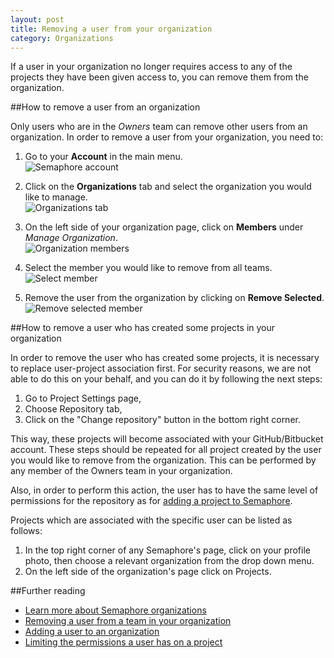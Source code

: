 ```yaml
---
layout: post
title: Removing a user from your organization
category: Organizations
---
```


If a user in your organization no longer requires access to any of the projects
they have been given access to, you can remove them from the organization.

##How to remove a user from an organization

Only users who are in the _Owners_ team can remove other users from an
organization. In order to remove a user from your organization, you need to:

1. Go to your **Account** in the main menu.
<br><img src="/docs/assets/img/setting-up-an-organization/account.png" alt="Semaphore account" class="img-responsive img-bordered">

2. Click on the **Organizations** tab and select the organization you would like
to manage.
<br><img src="/docs/assets/img/can-i-limit-the-permissions-a-user-has-on-a-specific-project/select-organization.png" alt="Organizations tab" class="img-responsive img-bordered">

3. On the left side of your organization page, click on **Members** under
_Manage Organization_.
<br><img src="/docs/assets/img/removing-a-user-from-your-organization/members.png" alt="Organization members" class="img-responsive img-bordered">

4. Select the member you would like to remove from all teams.
<br><img src="/docs/assets/img/removing-a-user-from-your-organization/select-member.png" alt="Select member" class="img-responsive img-bordered">

5. Remove the user from the organization by clicking on **Remove Selected**.
<br><img src="/docs/assets/img/removing-a-user-from-your-organization/remove-selected-member.png" alt="Remove selected member" class="img-responsive img-bordered">


##How to remove a user who has created some projects in your organization

In order to remove the user who has created some projects, it is necessary to
replace user-project association first.
For security reasons, we are not able to do this on your behalf, and you can do
it by following the next steps:

1. Go to Project Settings page,
2. Choose Repository tab,
3. Click on the "Change repository" button in the bottom right corner.

This way, these projects will become associated with your GitHub/Bitbucket account.
These steps should be repeated for all project created by the user you would
like to remove from the organization. This can be performed by any member of the
Owners team in your organization.

Also, in order to perform this action, the user has to have the same level of
permissions for the repository as for [adding a project to Semaphore](/docs/adding-github-bitbucket-project-to-semaphore.html).

Projects which are associated with the specific user can be listed as follows:

1. In the top right corner of any Semaphore's page, click on your profile photo,
then choose a relevant organization from the drop down menu.
2. On the left side of the organization's page click on Projects.

##Further reading

- [Learn more about Semaphore organizations](/docs/organizations/about-organizations.html)
- [Removing a user from a team in your organization](/docs/organizations/removing-a-user-from-a-team-in-your-organization.html)
- [Adding a user to an organization](/docs/organizations/adding-a-user-to-an-organization.html)
- [Limiting the permissions a user has on a project](/docs/organizations/can-i-limit-the-permissions-a-user-has-on-a-specific-project.html)
